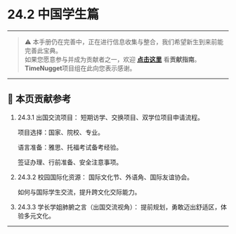 # 24.2 中国学生篇

---

> ⚠️ 本手册仍在完善中，正在进行信息收集与整合，我们希望新生到来前能完善此宝典。  
> 如果您愿意参与并成为贡献者之一，欢迎 **[点击这里](/CONTRIBUTING)** 看**贡献指南**。  
> **TimeNugget**项目组在此向您表示感谢。  

---

## 📌 本页贡献参考

1. 24.3.1 出国交流项目：
    短期访学、交换项目、双学位项目申请流程。

    项目选择：国家、院校、专业。

    语言准备：雅思、托福考试备考经验。

    签证办理、行前准备、安全注意事项。

2. 24.3.2 校园国际化资源：
    国际文化节、外语角、国际友谊协会。

    如何与国际学生交流，提升跨文化交际能力。

3. 24.3.3 学长学姐肺腑之言（出国交流视角）： 提前规划，勇敢迈出舒适区，体验多元文化。

---
